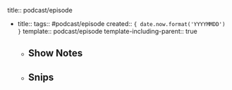 title:: podcast/episode
  - title:: 
    tags:: #podcast/episode
    created:: ``{ date.now.format('YYYYMMDD') }``
    template:: podcast/episode
    template-including-parent:: true
    - Show Notes
      -
    - Snips
      -
